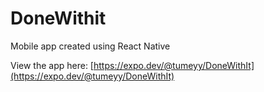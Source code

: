 # DoneWithit

Mobile app created using React Native

View the app here: [https://expo.dev/@tumeyy/DoneWithIt](https://expo.dev/@tumeyy/DoneWithIt)
